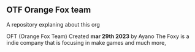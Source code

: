 ## OTF Orange Fox team
A repository explaning about this org

OFT (Orange Fox Team) Created __mar 29th 2023__ by Ayano The Foxy is a indie company that is focusing in make games and much more, 

